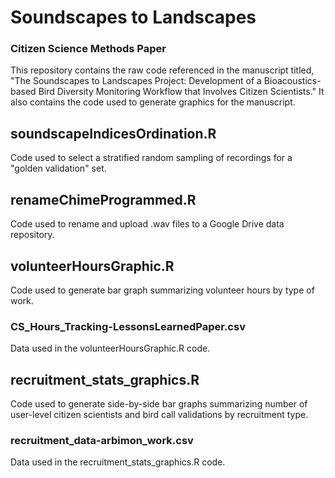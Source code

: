 # Soundscapes to Landscapes
### Citizen Science Methods Paper

This repository contains the raw code referenced in the manuscript titled, "The Soundscapes to Landscapes Project: Development of a Bioacoustics-based Bird Diversity Monitoring Workflow that Involves Citizen Scientists." It also contains the code used to generate graphics for the manuscript.

## soundscapeIndicesOrdination.R

Code used to select a stratified random sampling of recordings for a "golden validation" set.

## renameChimeProgrammed.R

Code used to rename and upload .wav files to a Google Drive data repository.

## volunteerHoursGraphic.R

Code used to generate bar graph summarizing volunteer hours by type of work.

### CS_Hours_Tracking-LessonsLearnedPaper.csv

Data used in the volunteerHoursGraphic.R code.

## recruitment_stats_graphics.R

Code used to generate side-by-side bar graphs summarizing number of user-level citizen scientists and bird call validations by recruitment type.

### recruitment_data-arbimon_work.csv

Data used in the recruitment_stats_graphics.R code.
